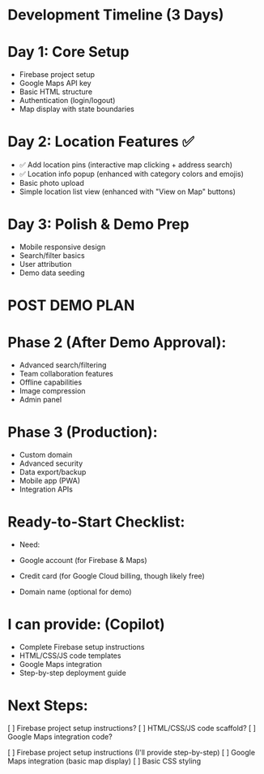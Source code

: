 # Development Timeline (3 Days)
# Day 1: Core Setup
- Firebase project setup
- Google Maps API key
- Basic HTML structure
- Authentication (login/logout)
- Map display with state boundaries

# Day 2: Location Features ✅
- ✅ Add location pins (interactive map clicking + address search)
- ✅ Location info popup (enhanced with category colors and emojis)
- Basic photo upload
- Simple location list view (enhanced with "View on Map" buttons)

# Day 3: Polish & Demo Prep
- Mobile responsive design
- Search/filter basics
- User attribution
- Demo data seeding

# POST DEMO PLAN
# Phase 2 (After Demo Approval):
- Advanced search/filtering
- Team collaboration features
- Offline capabilities
- Image compression
- Admin panel

# Phase 3 (Production):
- Custom domain
- Advanced security
- Data export/backup
- Mobile app (PWA)
- Integration APIs

# Ready-to-Start Checklist:
- Need:

- Google account (for Firebase & Maps)
- Credit card (for Google Cloud billing, though likely free)
- Domain name (optional for demo)

# I can provide: (Copilot)
- Complete Firebase setup instructions
- HTML/CSS/JS code templates
- Google Maps integration
- Step-by-step deployment guide

# Next Steps:
[ ] Firebase project setup instructions?
[ ] HTML/CSS/JS code scaffold?
[ ] Google Maps integration code?

[ ] Firebase project setup instructions (I'll provide step-by-step)
[ ] Google Maps integration (basic map display)
[ ] Basic CSS styling